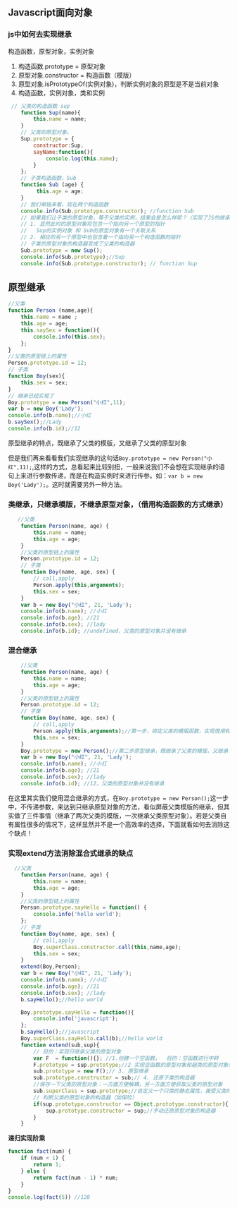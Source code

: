 ## Javascript面向对象

### js中如何去实现继承

构造函数，原型对象，实例对象

1. 构造函数.prototype = 原型对象
2. 原型对象.constructor = 构造函数（模版）
3.  原型对象.isPrototypeOf(实例对象)，判断实例对象的原型是不是当前对象
4.  构造函数，实例对象，类和实例

```js
 // 父类的构造函数 sup
    function Sup(name){
        this.name = name;
    }
    // 父类的原型对象。
    Sup.prototype = {
        constructor:Sup,
        sayName:function(){
            console.log(this.name);
        }
    };
    // 子类构造函数，Sub
    function Sub (age) {
         this.age = age;
    }
    // 我们单独来看，现在两个构造函数
    console.info(Sub.prototype.constructor); //function Sub
    // 如果我们让子类的原型对象，等于父类的实例，结果会是怎么样呢？（实现了JS的继承）解说如下：
    // 1. 显然此时的原型对象将包含一个指向另一个原型的指针
    //   Sup的实例对象 和 Sub的原型对象有一个关联关系
    // 2. 相应的另一个原型中也包含着一个指向另一个构造函数的指针
    // 子类的原型对象的构造器变成了父类的构造器
    Sub.prototype = new Sup();
    console.info(Sub.prototype);//Sup
    console.info(Sub.prototype.constructor); // function Sup
```


## 原型继承

```js
//父类
function Person (name,age){
    this.name = name ;
    this.age = age;
    this.saySex = function(){
        console.info(this.sex);
    };
}
//父类的原型链上的属性
Person.prototype.id = 12;
// 子类
function Boy(sex){
    this.sex = sex;
}
// 继承已经实现了
Boy.prototype = new Person("小红",11);
var b = new Boy('Lady');
console.info(b.name);//小红
b.saySex();//Lady
console.info(b.id);//12
```

原型继承的特点，既继承了父类的模版，又继承了父类的原型对象

但是我们再来看看我们实现继承的这句话`Boy.prototype = new Person("小红",11);`,这样的方式，总看起来比较别扭，一般来说我们不会想在实现继承的语句上来进行参数传递，而是在构造实例时来进行传参。如：`var b = new Boy('Lady');`。这时就需要另外一种方法。

### 类继承，只继承模版，不继承原型对象，（借用构造函数的方式继承）

```js
   //父类
    function Person(name, age) {
        this.name = name;
        this.age = age;
    }
    //父类的原型链上的属性
    Person.prototype.id = 12;
    // 子类
    function Boy(name, age, sex) {
        // call,apply
        Person.apply(this,arguments);
        this.sex = sex;
    }
    var b = new Boy("小红", 21, 'Lady');
    console.info(b.name); //小红
    console.info(b.age); //21
    console.info(b.sex); //lady
    console.info(b.id); //undefined，父类的原型对象并没有继承
```


### 混合继承

```js
    //父类
    function Person(name, age) {
        this.name = name;
        this.age = age;
    }
    //父类的原型链上的属性
    Person.prototype.id = 12;
    // 子类
    function Boy(name, age, sex) {
        // call,apply
        Person.apply(this,arguments);//第一步，绑定父类的模版函数，实现借用构造函数继承，只复制父类的模版
        this.sex = sex;
    }
    Boy.prototype = new Person();//第二步原型继承，既继承了父类的模版，又继承了父类的原型对象，但是表面上只剩下父类的实例与父类的原型对象的关系了
    var b = new Boy("小红", 21, 'Lady');
    console.info(b.name); //小红
    console.info(b.age); //21
    console.info(b.sex); //lady
    console.info(b.id); //12，父类的原型对象并没有继承
```

在这里其实我们使用混合继承的方式，在`Boy.prototype = new Person();`这一步中，不传递参数，来达到只继承原型对象的方法，看似屏蔽父类模版的继承，但其实做了三件事情（继承了两次父类的模版，一次继承父类原型对象）。若是父类自有属性很多的情况下，这样显然并不是一个高效率的选择，下面就看如何去消除这个缺点！

### 实现extend方法消除混合式继承的缺点

```js
  //父类
    function Person(name, age) {
        this.name = name;
        this.age = age;
    }
    //父类的原型链上的属性
    Person.prototype.sayHello = function() {
        console.info('hello world');
    };
    // 子类
    function Boy(name, age, sex) {
        // call,apply
        Boy.superClass.constructor.call(this,name,age);
        this.sex = sex;
    }
    extend(Boy,Person);
    var b = new Boy("小红", 21, 'Lady');
    console.info(b.name); //小红
    console.info(b.age); //21
    console.info(b.sex); //lady
    b.sayHello();//hello world

    Boy.prototype.sayHello = function(){
        console.info('javascript');
    };
    b.sayHello();//javascript
    Boy.superClass.sayHello.call(b);//hello world
    function extend(sub,sup){
        // 目的：实现只继承父类的原型对象
        var F  = function(){}; //1.创建一个空函数，  目的：空函数进行中转
        F.prototype = sup.prototype;//2 实现空函数的原型对象和超类的原型对象转换
        sub.prototype = new F();// 3. 原型继承
        sub.prototype.constructor = sub;// 4. 还原子类的构造器
        //保存一下父类的原型对象：一方面方便解耦，另一方面方便获取父类的原型对象
        sub.superClass = sup.prototype;//自定义一个只类的静态属性，接受父类的原型对象
        // 判断父类的原型对象的构造器（加保险）
        if(sup.prototype.constructor == Object.prototype.constructor){
            sup.prototype.constructor = sup;//手动还原原型对象的构造器
        }
    }
```



**递归实现阶乘**

```js
function fact(num) {
    if (num < 1) {
        return 1;
    } else {
        return fact(num - 1) * num;
    }
}
console.log(fact(5)) //120
```
